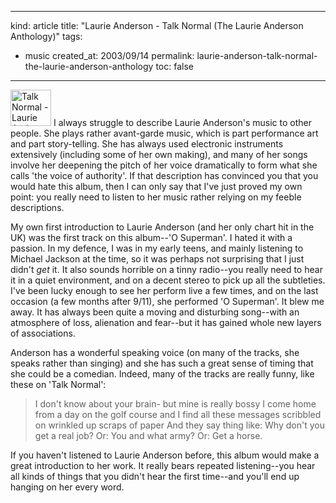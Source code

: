 -----
kind: article
title: "Laurie Anderson - Talk Normal (The Laurie Anderson Anthology)"
tags:
- music
created_at: 2003/09/14
permalink: laurie-anderson-talk-normal-the-laurie-anderson-anthology
toc: false
-----

<p><a href="http://www.amazon.co.uk/exec/obidos/ASIN/B00004YLIR/butshesagirl-21" title="Click here to buy CD from Amazon.co.uk"><img class="pixframesmall" src="http://www.rousette.org.uk/mt-static/blog/archives/images/talknormal.jpg" alt="Talk Normal - Laurie Anderson" height="58" width="65" border="0" /></a> I always struggle to describe Laurie Anderson's music to other people. She plays rather avant-garde music, which is part performance art and part story-telling. She has always used electronic instruments extensively (including some of her own making), and many of her songs involve her deepening the pitch of her voice dramatically to form what she calls 'the voice of authority'. If that description has convinced you that you would hate this album, then I can only say that I've just proved my own point: you really need to listen to her music rather relying on my feeble descriptions.</p>

<p>My own first introduction to Laurie Anderson (and her only chart hit in the UK) was the first track on this album--'O Superman'. I hated it with a passion. In my defence, I was in my early teens, and mainly listening to Michael Jackson at the time, so it was perhaps not surprising that I just didn't <em>get</em> it. It also sounds horrible on a tinny radio--you really need to hear it in a quiet environment, and on a decent stereo to pick up all the subtleties. I've been lucky enough to see her perform live a few times, and on the last occasion (a few months after 9/11), she performed 'O Superman'. It blew me away. It has always been quite a moving and disturbing song--with an atmosphere of loss, alienation and fear--but it has gained whole new layers of associations.</p>

<p>Anderson has a wonderful speaking voice (on many of the tracks, she speaks rather than singing) and she has such a great sense of timing that she could be a comedian. Indeed, many of the tracks are really funny, like these on 'Talk Normal':</p>

<blockquote>
<p>
I don't know about your brain-
but mine is really bossy
I come home from a day on the golf course
and I find all these messages
scribbled on wrinkled up scraps of paper
And they say thing like:
Why don't you get a real job?
Or:  You and what army?
Or:  Get a horse.
</p>
</blockquote>

<p>If you haven't listened to Laurie Anderson before, this album would make a great introduction to her work. It really bears repeated listening--you hear all kinds of things that you didn't hear the first time--and you'll end up hanging on her every word.</p>
